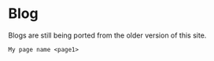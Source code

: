 # Blog

Blogs are still being ported from the older version of this site.


```{toctree}::
My page name <page1>

```